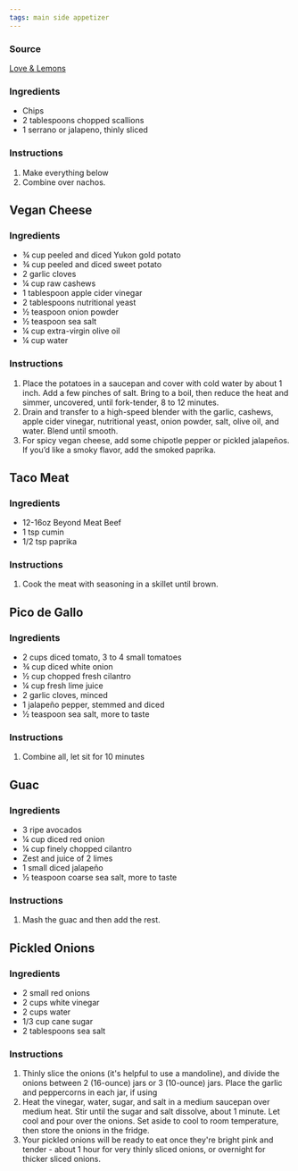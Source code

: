 ```yaml
---
tags: main side appetizer
---
```

### Source
[Love & Lemons](https://www.loveandlemons.com/nachos-recipe/)

### Ingredients
* Chips
* 2 tablespoons chopped scallions
* 1 serrano or jalapeno, thinly sliced

### Instructions
1. Make everything below
2. Combine over nachos.

## Vegan Cheese
### Ingredients
* ¾ cup peeled and diced Yukon gold potato
* ¾ cup peeled and diced sweet potato
* 2 garlic cloves
* ¼ cup raw cashews
* 1 tablespoon apple cider vinegar
* 2 tablespoons nutritional yeast
* ½ teaspoon onion powder
* ½ teaspoon sea salt
* ¼ cup extra-virgin olive oil
* ¼ cup water

### Instructions
1. Place the potatoes in a saucepan and cover with cold water by about 1 inch. Add a few pinches of salt. Bring to a boil, then reduce the heat and simmer, uncovered, until fork-tender, 8 to 12 minutes.
1. Drain and transfer to a high-speed blender with the garlic, cashews, apple cider vinegar, nutritional yeast, onion powder, salt, olive oil, and water. Blend until smooth.
1. For spicy vegan cheese, add some chipotle pepper or pickled jalapeños. If you’d like a smoky flavor, add the smoked paprika.

## Taco Meat
### Ingredients
* 12-16oz Beyond Meat Beef
* 1 tsp cumin
* 1/2 tsp paprika

### Instructions
1. Cook the meat with seasoning in a skillet until brown.

## Pico de Gallo

### Ingredients
* 2 cups diced tomato, 3 to 4 small tomatoes
* ¾ cup diced white onion
* ½ cup chopped fresh cilantro
* ¼ cup fresh lime juice
* 2 garlic cloves, minced
* 1 jalapeño pepper, stemmed and diced
* ½ teaspoon sea salt, more to taste

### Instructions
1. Combine all, let sit for 10 minutes

## Guac

### Ingredients
* 3 ripe avocados
* ¼ cup diced red onion
* ¼ cup finely chopped cilantro
* Zest and juice of 2 limes
* 1 small diced jalapeño
* ½ teaspoon coarse sea salt, more to taste

### Instructions
1. Mash the guac and then add the rest.

## Pickled Onions

### Ingredients
* 2 small red onions
* 2 cups white vinegar
* 2 cups water
* 1/3 cup cane sugar
* 2 tablespoons sea salt

### Instructions
1. Thinly slice the onions (it's helpful to use a mandoline), and divide the onions between 2 (16-ounce) jars or 3 (10-ounce) jars. Place the garlic and peppercorns in each jar, if using
1. Heat the vinegar, water, sugar, and salt in a medium saucepan over medium heat. Stir until the sugar and salt dissolve, about 1 minute. Let cool and pour over the onions. Set aside to cool to room temperature, then store the onions in the fridge.
1. Your pickled onions will be ready to eat once they're bright pink and tender - about 1 hour for very thinly sliced onions, or overnight for thicker sliced onions.